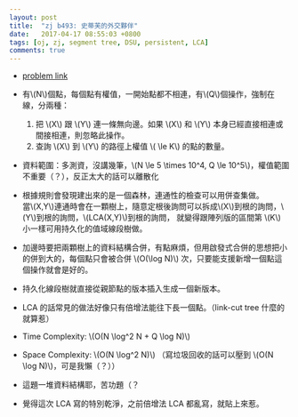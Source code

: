 ```yaml
---
layout: post
title:  "zj b493: 史蒂芙的外交夥伴"
date:   2017-04-17 08:55:03 +0800
tags: [oj, zj, segment tree, DSU, persistent, LCA]
comments: true
---
```

*   [problem link](https://zerojudge.tw/ShowProblem?problemid=b493)
*   有\\(N\\)個點，每個點有權值，一開始點都不相連，有\\(Q\\)個操作，強制在線，分兩種：
	1. 把 \\(X\\) 跟 \\(Y\\) 連一條無向邊。如果 \\(X\\) 和 \\(Y\\) 本身已經直接相連或間接相連，則忽略此操作。
	2. 查詢 \\(X\\) 到 \\(Y\\) 的路徑上權值 \\( \le K\\) 的點的數量。
*   資料範圍：多測資，沒講幾筆，\\(N \le 5 \times 10^4, Q \le 10^5\\)，權值範圍不重要（？），反正太大的話可以離散化

*   根據規則會發現建出來的是一個森林，連通性的檢查可以用併查集做。  
當\\(X,Y\\)連通時會在一顆樹上，隨意定根後詢問可以拆成\\(X\\)到根的詢問，\\(Y\\)到根的詢問，\\(LCA(X,Y)\\)到根的詢問，
就變得跟陣列版的區間第 \\(K\\) 小一樣可用持久化的值域線段樹做。
*   加邊時要把兩顆樹上的資料結構合併，有點麻煩，但用啟發式合併的思想把小的併到大的，每個點只會被合併 \\(O(\log N)\\) 次，只要能支援新增一個點這個操作就會是好的。
*   持久化線段樹就直接從親節點的版本插入生成一個新版本。
*   LCA 的話常見的做法好像只有倍增法能往下長一個點。（link-cut tree 什麼的就算惹）
*   Time Complexity: \\(O(N \log^2 N + Q \log N)\\) 
*   Space Complexity: \\(O(N \log^2 N)\\) （寫垃圾回收的話可以壓到 \\(O(N \log N)\\)，可是我懶（？））
*   這題一堆資料結構耶，苦功題（？
*   覺得這次 LCA 寫的特別乾淨，之前倍增法 LCA 都亂寫，就貼上來惹。

<script src="https://gist-it.appspot.com/https://github.com/prprprpony/oj/blob/master/zj/b493.cpp"></script>
